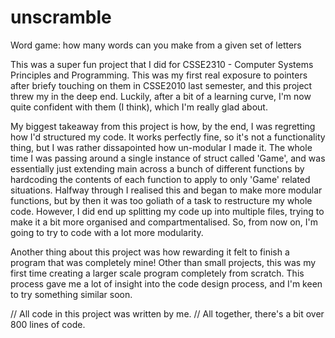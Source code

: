 # unscramble
Word game: how many words can you make from a given set of letters

This was a super fun project that I did for CSSE2310 - Computer Systems Principles and Programming.
This was my first real exposure to pointers after briefy touching on them in CSSE2010 last semester, and this project threw my in the deep end.
Luckily, after a bit of a learning curve, I'm now quite confident with them (I think), which I'm really glad about.

My biggest takeaway from this project is how, by the end, I was regretting how I'd structured my code.
It works perfectly fine, so it's not a functionality thing, but I was rather dissapointed how un-modular I made it.
The whole time I was passing around a single instance of struct called 'Game', and was essentially just extending main across a bunch of different functions by hardcoding the contents of each function to apply to only 'Game' related situations.
Halfway through I realised this and began to make more modular functions, but by then it was too goliath of a task to restructure my whole code.
However, I did end up splitting my code up into multiple files, trying to make it a bit more organised and compartmentalised.
So, from now on, I'm going to try to code with a lot more modularity.

Another thing about this project was how rewarding it felt to finish a program that was completely mine!
Other than small projects, this was my first time creating a larger scale program completely from scratch.
This process gave me a lot of insight into the code design process, and I'm keen to try something similar soon.

// All code in this project was written by me.
// All together, there's a bit over 800 lines of code.
